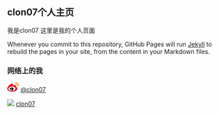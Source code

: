 ## clon07个人主页

我是clon07 这里是我的个人页面

Whenever you commit to this repository, GitHub Pages will run [Jekyll](https://jekyllrb.com/) to rebuild the pages in your site, from the content in your Markdown files.

### 网络上的我

  ![Image](/css/weibo.png) [@clon07](https://weibo.com/clon07)
  
  
  <img src="/css/dou24.png"/> [clon07](https://www.douban.com/people/clon07/) 
  


